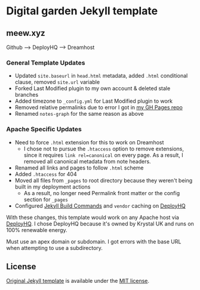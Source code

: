 # Digital garden Jekyll template
## meew.xyz

Github --> DeployHQ --> Dreamhost

### General Template Updates
- Updated `site.baseurl` in `head.html` metadata, added `.html` conditional clause, removed `site.url` variable
- Forked Last Modified plugin to my own account & deleted stale branches
- Added timezone to `_config.yml` for Last Modified plugin to work
- Removed relative permalinks due to error I got in [my GH Pages repo](https://github.com/meewgumi/digital-garden-ghpages/commits/main)
- Renamed `notes-graph` for the same reason as above

### Apache Specific Updates
- Need to force `.html` extension for this to work on Dreamhost
  - I chose not to pursue the `.htaccess` option to remove extensions, since it requires `link rel=canonical` on every page. As a result, I removed all canonical metadata from note headers.
- Renamed all links and pages to follow `.html` scheme
- Added `.htaccess` for 404
- Moved all files from `_pages` to root directory because they weren't being built in my deployment actions
	- As a result, no longer need Permalink front matter or the config section for `_pages`
- Configured [Jekyll Build Commands](https://www.deployhq.com/guides/jekyll) and `vendor` caching on [DeployHQ](https://www.deployhq.com/r/nx7qct)

With these changes, this template would work on any Apache host via [DeployHQ](https://www.deployhq.com/r/nx7qct). I chose DeployHQ because it's owned by Krystal UK and runs on 100% renewable energy.

Must use an apex domain or subdomain. I got errors with the base URL when attempting to use a subdirectory.

## License
[Original Jekyll template](https://github.com/maximevaillancourt/digital-garden-jekyll-template) is available under the [MIT license](LICENSE.md).
